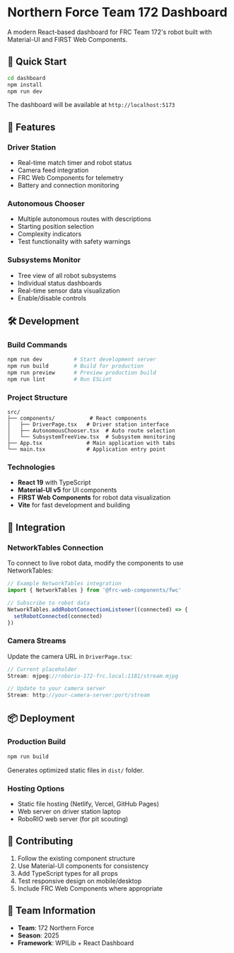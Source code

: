# Northern Force Team 172 Dashboard

A modern React-based dashboard for FRC Team 172's robot built with Material-UI and FIRST Web Components.

## 🚀 Quick Start

```bash
cd dashboard
npm install
npm run dev
```

The dashboard will be available at `http://localhost:5173`

## 🎯 Features

### Driver Station
- Real-time match timer and robot status
- Camera feed integration
- FRC Web Components for telemetry
- Battery and connection monitoring

### Autonomous Chooser  
- Multiple autonomous routes with descriptions
- Starting position selection
- Complexity indicators
- Test functionality with safety warnings

### Subsystems Monitor
- Tree view of all robot subsystems
- Individual status dashboards
- Real-time sensor data visualization
- Enable/disable controls

## 🛠️ Development

### Build Commands
```bash
npm run dev          # Start development server
npm run build        # Build for production  
npm run preview      # Preview production build
npm run lint         # Run ESLint
```

### Project Structure
```
src/
├── components/           # React components
│   ├── DriverPage.tsx   # Driver station interface
│   ├── AutonomousChooser.tsx  # Auto route selection
│   └── SubsystemTreeView.tsx  # Subsystem monitoring
├── App.tsx              # Main application with tabs
└── main.tsx             # Application entry point
```

### Technologies
- **React 19** with TypeScript
- **Material-UI v5** for UI components
- **FIRST Web Components** for robot data visualization
- **Vite** for fast development and building

## 🔌 Integration

### NetworkTables Connection
To connect to live robot data, modify the components to use NetworkTables:

```typescript
// Example NetworkTables integration
import { NetworkTables } from '@frc-web-components/fwc'

// Subscribe to robot data
NetworkTables.addRobotConnectionListener((connected) => {
  setRobotConnected(connected)
})
```

### Camera Streams
Update the camera URL in `DriverPage.tsx`:
```typescript
// Current placeholder
Stream: mjpeg://roborio-172-frc.local:1181/stream.mjpg

// Update to your camera server
Stream: http://your-camera-server:port/stream
```

## 📦 Deployment

### Production Build
```bash
npm run build
```
Generates optimized static files in `dist/` folder.

### Hosting Options
- Static file hosting (Netlify, Vercel, GitHub Pages)
- Web server on driver station laptop
- RoboRIO web server (for pit scouting)

## 🤝 Contributing

1. Follow the existing component structure
2. Use Material-UI components for consistency
3. Add TypeScript types for all props
4. Test responsive design on mobile/desktop
5. Include FRC Web Components where appropriate

## 🏁 Team Information
- **Team**: 172 Northern Force
- **Season**: 2025 
- **Framework**: WPILib + React Dashboard